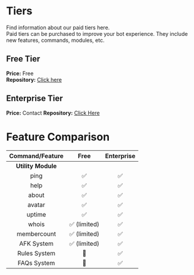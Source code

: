 # Tiers
Find information about our paid tiers here.<br>
Paid tiers can be purchased to improve your bot experience. They include new features, commands, modules, etc.

## Free Tier
**Price:** Free<br>
**Repository:** [Click here](https://github.com/discordmodutils/free)
## Enterprise Tier
**Price:** Contact
**Repository:** [Click Here](https://github.com/discordmodutils/enterprise)

# Feature Comparison
| Command/Feature | Free | Enterprise |
| :---: | :---: | :---: |
| __**Utility Module**__ |
| ping | ✅ | ✅ |
| help | ✅ | ✅ |
| about | ✅ | ✅ |
| avatar | ✅ | ✅ |
| uptime | ✅ | ✅ |
| whois | ✅ (limited) | ✅ |
| membercount | ✅ (limited) | ✅ |
| AFK System | ✅ (limited) | ✅ |
| Rules System | 🚫 | ✅ |
| FAQs System | 🚫 | ✅ |
